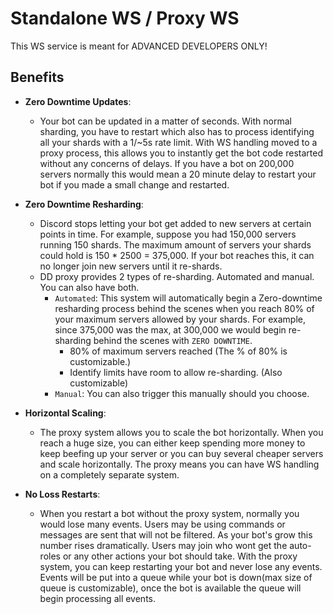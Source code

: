 # Standalone WS / Proxy WS

This WS service is meant for ADVANCED DEVELOPERS ONLY!

## Benefits

- **Zero Downtime Updates**:
    - Your bot can be updated in a matter of seconds. With normal sharding, you have to restart which also has to process identifying all your shards with a 1/~5s rate limit. With WS handling moved to a proxy process, this allows you to instantly get the bot code restarted without any concerns of delays. If you have a bot on 200,000 servers normally this would mean a 20 minute delay to restart your bot if you made a small change and restarted.

- **Zero Downtime Resharding**:
    - Discord stops letting your bot get added to new servers at certain points in time. For example, suppose you had 150,000 servers running 150 shards. The maximum amount of servers your shards could hold is 150 * 2500 = 375,000. If your bot reaches this, it can no longer join new servers until it re-shards.
    - DD proxy provides 2 types of re-sharding. Automated and manual. You can also have both.
        - `Automated`: This system will automatically begin a Zero-downtime resharding process behind the scenes when you reach 80% of your maximum servers allowed by your shards. For example, since 375,000 was the max, at 300,000 we would begin re-sharding behind the scenes with `ZERO DOWNTIME`.
            - 80% of maximum servers reached (The % of 80% is customizable.)
            - Identify limits have room to allow re-sharding. (Also customizable)
        - `Manual`: You can also trigger this manually should you choose.

- **Horizontal Scaling**:
    - The proxy system allows you to scale the bot horizontally. When you reach a huge size, you can either keep spending more money to keep beefing up your server or you can buy several cheaper servers and scale horizontally. The proxy means you can have WS handling on a completely separate system.

- **No Loss Restarts**:
    - When you restart a bot without the proxy system, normally you would lose many events. Users may be using commands or messages are sent that will not be filtered. As your bot's grow this number rises dramatically. Users may join who wont get the auto-roles or any other actions your bot should take. With the proxy system, you can keep restarting your bot and never lose any events. Events will be put into a queue while your bot is down(max size of queue is customizable), once the bot is available the queue will begin processing all events.

